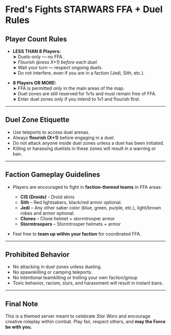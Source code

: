 # Fred's Fights STARWARS FFA + Duel Rules

## Player Count Rules
- **LESS THAN 8 Players:**  
  ➤ Duels-only — no FFA.   
  ➤ *Flourish (press X+1) before each duel.*  
  ➤ Wait your turn — respect ongoing duels.  
  ➤ Do not interfere, even if you are in a faction (Jedi, Sith, etc.).

- **8 Players OR MORE:**  
  ➤ FFA is permitted *only* in the main areas of the map.  
  ➤ Duel zones are still reserved for 1v1s and must remain free of FFA.  
  ➤ Enter duel zones only if you intend to 1v1 and flourish first.

---

## Duel Zone Etiquette
- Use teleports to access duel arenas.
- Always **flourish (X+1)** before engaging in a duel.
- Do not attack anyone inside duel zones unless a duel has been initiated.
- Killing or harassing duelists in these zones will result in a warning or ban.

---

## Faction Gameplay Guidelines
- Players are encouraged to fight in **faction-themed teams** in FFA areas:
  - **CIS (Droids)** - Droid skins
  - **Sith** – Red lightsabers, black/red armor optional.
  - **Jedi** – Any other saber color (blue, green, purple, etc.), light/brown robes and armor optional.
  - **Clones** – Clone helmet + stormtrooper armor
  - **Stormtroopers** – Stormtrooper helmets + armor

- Feel free to **team up within your faction** for coordinated FFA.

---

## Prohibited Behavior
- No attacking in duel zones unless dueling.
- No spawnkilling or camping teleports.
- No intentional teamkilling or trolling your own faction/group
- Toxic behavior, racism, slurs, and harassment will result in instant bans.

---


## Final Note
This is a themed server meant to celebrate *Star Wars* and encourage creative roleplay within combat. Play fair, respect others, and **may the Force be with you.**
